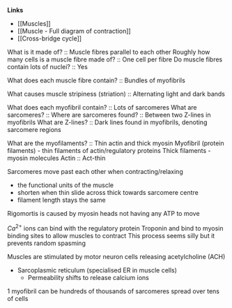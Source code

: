 **Links**
- [[Muscles]]
- [[Muscle - Full diagram of contraction]]
- [[Cross-bridge cycle]]

What is it made of? :: Muscle fibres parallel to each other
Roughly how many cells is a muscle fibre made of? :: One cell per fibre
Do muscle fibres contain lots of nuclei? :: Yes

What does each muscle fibre contain? :: Bundles of myofibrils

What causes muscle stripiness (striation) :: Alternating light and dark bands

What does each myofibril contain? :: Lots of sarcomeres
What are sarcomeres? :: 
Where are sarcomeres found? :: Between two Z-lines in myofibrils
What are Z-lines? :: Dark lines found in myofibrils, denoting sarcomere regions

What are the myofilaments? :: Thin actin and thick myosin
Myofibril (protein filaments) - thin filaments of actin/regulatory proteins
Thick filaments - myosin molecules
Actin :: Act-thin

Sarcomeres move past each other when contracting/relaxing
- the functional units of the muscle
- shorten when thin slide across thick towards sarcomere centre
- filament length stays the same

Rigomortis is caused by myosin heads not having any ATP to move

$Ca^{2+}$ ions can bind with the regulatory protein Troponin and bind to myosin binding sites to allow muscles to contract
	This process seems silly but it prevents random spasming

Muscles are stimulated by motor neuron cells releasing acetylcholine (ACH) 
- Sarcoplasmic reticulum (specialised ER in muscle cells)
	- Permeability shifts to release calcium ions

1 myofibril can be hundreds of thousands of sarcomeres spread over tens of cells